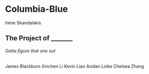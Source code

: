 # Columbia-Blue
Irene Skandalakis
## The Project of _______
###### Gotta figure that one out
James Blackburn
Xinchen Li
Kevin Liao
Avidan Loike
Chelsea Zhang
